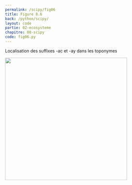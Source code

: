 ```yaml
---
permalink: /scipy/fig06
title: Figure 8.6
back: /python/scipy/
layout: code
partie: 02-ecosysteme
chapitre: 08-scipy
code: fig06.py
---
```


Localisation des suffixes -ac et -ay dans les toponymes

<img src="/python/_static/scipy/fig06.png" width="400px"/>
